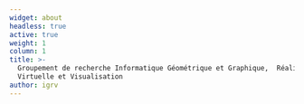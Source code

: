 ```yaml
---
widget: about
headless: true
active: true
weight: 1
column: 1
title: >-
  Groupement de recherche Informatique Géométrique et Graphique,  Réalité
  Virtuelle et Visualisation
author: igrv
---
```

